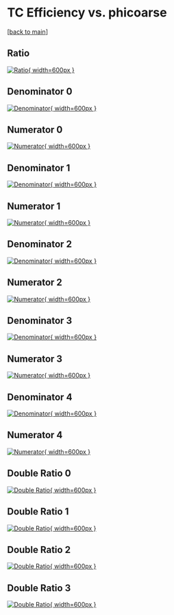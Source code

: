 # TC Efficiency vs. phicoarse

[[back to main](./)]



## Ratio

[![Ratio](../mtv/var/TC_base_11_1_eff_phicoarse.png){ width=600px }](../mtv/var/TC_base_11_1_eff_phicoarse.pdf)

## Denominator 0

[![Denominator](../mtv/den/TC_base_11_1_eff_phicoarse_den0.png){ width=600px }](../mtv/den/TC_base_11_1_eff_phicoarse_den0.pdf)

## Numerator 0

[![Numerator](../mtv/num/TC_base_11_1_eff_phicoarse_num0.png){ width=600px }](../mtv/num/TC_base_11_1_eff_phicoarse_num0.pdf)

## Denominator 1

[![Denominator](../mtv/den/TC_base_11_1_eff_phicoarse_den1.png){ width=600px }](../mtv/den/TC_base_11_1_eff_phicoarse_den1.pdf)

## Numerator 1

[![Numerator](../mtv/num/TC_base_11_1_eff_phicoarse_num1.png){ width=600px }](../mtv/num/TC_base_11_1_eff_phicoarse_num1.pdf)

## Denominator 2

[![Denominator](../mtv/den/TC_base_11_1_eff_phicoarse_den2.png){ width=600px }](../mtv/den/TC_base_11_1_eff_phicoarse_den2.pdf)

## Numerator 2

[![Numerator](../mtv/num/TC_base_11_1_eff_phicoarse_num2.png){ width=600px }](../mtv/num/TC_base_11_1_eff_phicoarse_num2.pdf)

## Denominator 3

[![Denominator](../mtv/den/TC_base_11_1_eff_phicoarse_den3.png){ width=600px }](../mtv/den/TC_base_11_1_eff_phicoarse_den3.pdf)

## Numerator 3

[![Numerator](../mtv/num/TC_base_11_1_eff_phicoarse_num3.png){ width=600px }](../mtv/num/TC_base_11_1_eff_phicoarse_num3.pdf)

## Denominator 4

[![Denominator](../mtv/den/TC_base_11_1_eff_phicoarse_den4.png){ width=600px }](../mtv/den/TC_base_11_1_eff_phicoarse_den4.pdf)

## Numerator 4

[![Numerator](../mtv/num/TC_base_11_1_eff_phicoarse_num4.png){ width=600px }](../mtv/num/TC_base_11_1_eff_phicoarse_num4.pdf)

## Double Ratio 0

[![Double Ratio](../mtv/ratio/TC_base_11_1_eff_phicoarse_ratio0.png){ width=600px }](../mtv/ratio/TC_base_11_1_eff_phicoarse_ratio0.pdf)

## Double Ratio 1

[![Double Ratio](../mtv/ratio/TC_base_11_1_eff_phicoarse_ratio1.png){ width=600px }](../mtv/ratio/TC_base_11_1_eff_phicoarse_ratio1.pdf)

## Double Ratio 2

[![Double Ratio](../mtv/ratio/TC_base_11_1_eff_phicoarse_ratio2.png){ width=600px }](../mtv/ratio/TC_base_11_1_eff_phicoarse_ratio2.pdf)

## Double Ratio 3

[![Double Ratio](../mtv/ratio/TC_base_11_1_eff_phicoarse_ratio3.png){ width=600px }](../mtv/ratio/TC_base_11_1_eff_phicoarse_ratio3.pdf)

